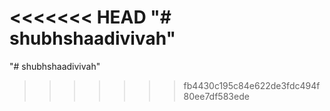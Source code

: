 <<<<<<< HEAD
"# shubhshaadivivah" 
=======
"# shubhshaadivivah" 
>>>>>>> fb4430c195c84e622de3fdc494f80ee7df583ede
